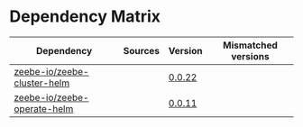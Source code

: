 # Dependency Matrix

Dependency | Sources | Version | Mismatched versions
---------- | ------- | ------- | -------------------
[zeebe-io/zeebe-cluster-helm](https://github.com/zeebe-io/zeebe-cluster-helm) |  | [0.0.22](https://github.com/zeebe-io/zeebe-cluster-helm/releases/tag/v0.0.22) | 
[zeebe-io/zeebe-operate-helm](https://github.com/zeebe-io/zeebe-operate-helm) |  | [0.0.11](https://github.com/zeebe-io/zeebe-operate-helm/releases/tag/v0.0.11) | 
